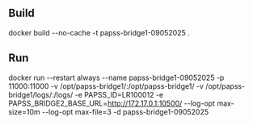 ## Build
docker build --no-cache -t papss-bridge1-09052025 .

## Run
docker run --restart always --name papss-bridge1-09052025 -p 11000:11000 -v /opt/papss-bridge1/:/opt/papss-bridge1/ -v /opt/papss-bridge1/logs/:/logs/ -e PAPSS_ID=LR100012 -e PAPSS_BRIDGE2_BASE_URL=http://172.17.0.1:10500/ --log-opt max-size=10m --log-opt max-file=3 -d papss-bridge1-09052025 